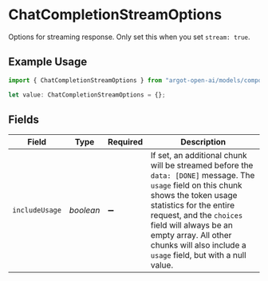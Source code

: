 # ChatCompletionStreamOptions

Options for streaming response. Only set this when you set `stream: true`.


## Example Usage

```typescript
import { ChatCompletionStreamOptions } from "argot-open-ai/models/components";

let value: ChatCompletionStreamOptions = {};
```

## Fields

| Field                                                                                                                                                                                                                                                                                                       | Type                                                                                                                                                                                                                                                                                                        | Required                                                                                                                                                                                                                                                                                                    | Description                                                                                                                                                                                                                                                                                                 |
| ----------------------------------------------------------------------------------------------------------------------------------------------------------------------------------------------------------------------------------------------------------------------------------------------------------- | ----------------------------------------------------------------------------------------------------------------------------------------------------------------------------------------------------------------------------------------------------------------------------------------------------------- | ----------------------------------------------------------------------------------------------------------------------------------------------------------------------------------------------------------------------------------------------------------------------------------------------------------- | ----------------------------------------------------------------------------------------------------------------------------------------------------------------------------------------------------------------------------------------------------------------------------------------------------------- |
| `includeUsage`                                                                                                                                                                                                                                                                                              | *boolean*                                                                                                                                                                                                                                                                                                   | :heavy_minus_sign:                                                                                                                                                                                                                                                                                          | If set, an additional chunk will be streamed before the `data: [DONE]` message. The `usage` field on this chunk shows the token usage statistics for the entire request, and the `choices` field will always be an empty array. All other chunks will also include a `usage` field, but with a null value.<br/> |